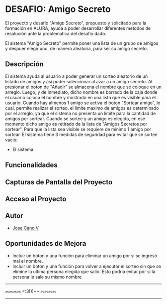 # DESAFIO: Amigo Secreto

El proyecto y desafio "Amigo Secreto", propuesto y solicitado para la formación en ALURA, ayuda a poder desarrollar diferentes metodos de resolución ante la problematica del desafio dado.

El sistema "Amigo Secreto" permite poner una lista de un grupo de amigos y despuer elegir uno, de manera aleatoria, para ser su amigo secreto.

## Descripción

El sistema ayuda al usuario a poder generar un sorteo aleatorio de un listado de amigos y asi poder soleccionar al azar a un amigo secreto.
Al presionar el boton de "Añadir" se almacena el nombre que se coloque en un arreglo. Luego, y de inmediato, dicho nombre es borrado de la caja donde el usuario coloca el nombre y mostrado en una lista que es visible para el usuario.
Cuando hay almenos 1 amigo se activa el boton "Sortear amigo", lo cual, permite realizar el sorteo. el limite maximo de amigos es determinado por el arreglo, ya que el sistema no presenta un limite para la cantidad de amigos por sortear.
Cuando se sortee y un amigo es elegido, en ese momento dicho amigo es retirado de la lista de "Amigos Secretos por sortear". Para que la lista sea visible se requiere de minimo 1 amigo por sortear.
El sistema tiene 3 medidas de seguridad para evitar que se sortee vacio:
- El sistema 

## Funcionalidades

## Capturas de Pantalla del Proyecto

## Acceso al Proyecto


## Autor
- [Jose Cano V](https://github.com/joslcan)

## Oportunidades de Mejora
- Incluir un boton y una función para eliminar un amigo por si se ingresó mal el nombre.
- Incluir un boton y una función para volver a ejecutar el sorteo sin que se elimine la ultima persona elegida que salio.
  Esto podria evitar por si la persona le sale su mismo nombre

***
⫘⫘⫘⫘ \<\:3\)\)\)\~\~ ⫘⫘⫘⫘
***
